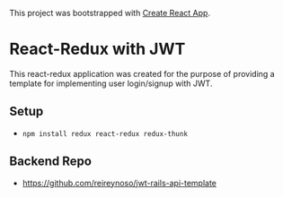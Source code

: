 This project was bootstrapped with [Create React App](https://github.com/facebook/create-react-app).

# React-Redux with JWT
This react-redux application was created for the purpose of providing a template for implementing user login/signup with JWT.

## Setup
- `npm install redux react-redux redux-thunk`

## Backend Repo
- https://github.com/reireynoso/jwt-rails-api-template

